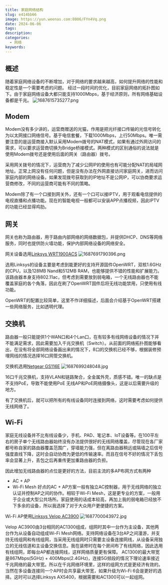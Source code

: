 ```yaml
---
title: 家庭网络结构
slug: e414bb66
image: https://yun.weenas.com:8006/FYn4Vq.png
date: 2024-06-06
tags: 
description: 
categories:
  - 网络
keywords:
---
```


## 概述
随着家庭网络设备的不断增加，对于网络的要求越来越高，如何提升网络的性能和稳定性是一个需要考虑的问题。
经过一段时间的优化，目前家庭网络的拓扑图如下。由于家庭网络设备大都只能支持1000Mbps，基于经济原则，所有网络基础设备都是千兆。
![1687615735277.png](https://yun.weenas.com:8006/BasAov.png)

## Modem

Modem没有多少讲的，运营商赠送的光猫，作用是把光纤接口传输的光信号转化为以太网接口网络信号。基于电信套餐，下载1000Mbps，上行50Mbps。唯一需要注意的是运营商接入默认采用Modem拨号的NAT模式，如果有通过外网访问的需求，可以要求运营商切换为Bridge桥接模式。两种模式的区别通俗的说法就是使用Modem拨号还是使用后面的网关（路由器）拨号。

采用网关拨号的情况下，运营商为了减少公网IP的使用也有可能分配NAT的局域网地址。正常上网没有任何问题，但是没有办法在外网直接访问家庭网关，进而访问家庭内部的网络设备。如果发现拨号获取到的IP地址不是公网IP，可以协商要求运营商修改，不同的运营商可能有不同的策略。

Modem除了有一个口接到网关外，还有一个口可以接IPTV，用于观看电信提供的电视直播和点播功能。现在的智能电视一般都可以安装APP点播视频，因此IPTV的功能已经显得鸡肋。

## 网关

网关也称为路由器，用于路由内部网络的网络数据包，并提供DHCP、DNS等网络服务，同时也提供防火墙功能，保护内部网络设备的网络安全。

网关设备选用[Linksys WRT1900ACS](https://www.linksys.com/wrt1900acs-dual-band-wi-fi-router-with-ultra-fast-1.6-ghz-cpu/WRT1900ACS.html)
![1687691790396.png](https://yun.weenas.com:8006/FYn4Vq.png)

选用Linksys的设备主要是考虑到能更好的支持开源固件OpenWRT，双核1.6GHz的CPU，以及128MB Nand和512MB RAM，也能够提供不错的性能和扩展能力。该路由器本身支持802.11ac，但考虑到需要放到弱电箱，一个无线路由器也不能覆盖家庭的各个角落，因此在刷了OpenWRT固件后将无线功能禁用，只使用有线功能。

OpenWRT的配置比较简单，这里不作详细描述，后面会介绍基于OpenWRT搭建一些网络服务，比如透明代理。

## 交换机

路由器一般只能提供1个WAN口和4个Lan口，在有较多有线网络设备的情况下并不能满足需求，因此需要加入千兆交换机（Switch）。从前面的网络拓扑图能够看出，在没有将全部网络设备画出来的情况下，8口的交换机已经不够，根据装修预埋网线的情况选择16口网管交换机。

交换机选用[Netgear GS116E](https://www.netgear.com/cn/business/wired/switches/plus/gs116ev2/)
![1687699248048.jpg](https://yun.weenas.com:8006/UAsPCj.jpg)

16口千兆交换机，支持VLAN和链路聚合，全金属外壳，质感不错。唯一的缺点是不支持PoE，导致不能使用PoE 无线AP和PoE网络摄像头，这是以后需要升级的地方。

有了交换机后，就可以把所有的有线设备同时连接到网络，这时需要考虑如何提供无线网络了。

## Wi-Fi
家庭无线设备并不比有线设备少，手机、PAD、笔记本、IoT设备等。在100平左右的房子单个无线路由器始终没有办法提供很好的无线网络覆盖，尽管现在各厂家都号称自家的路由器覆盖范围广，穿墙能力强，但在离路由器稍远或隔墙之后信号强度直线下降，这时会自动协商为更低的传输速率。而且在信号不好的情况下丢包率会显著上升，丢包之后再重传更加重路由器的负担。

因此增加无线路由器的点位是更好的方法，目前主流的多AP布网方式有两种
-  AC + AP
-  Wi-Fi Mesh
好点的AC + AP方案一般有独立AC控制器，用于无线网络的独立认证并控制AP之间的协作。相较于Wi-Fi Mesh，这是更专业的方案，一般用于企业或大型公共场所。家庭使用的话成本较高，再加上我的弱电箱已经放不下多余的设备，所以我选择了对于大众用户更便捷的方案。

Wi-Fi AP使用[Linksys Velop AC3900](https://www.linksys.com/ca/dual-band-intelligent-mesh-wifi-5-system-3-pack/WHW0103-CA.html)
![1687700043972.jpg](https://yun.weenas.com:8006/5O29t1.jpg)

Velop AC3900由3台相同的AC1300组成，组网时其中一台作为主设备，其他两台作为从设备自动组成Wi-Fi Mesh网络。支持网络设备在3台AP之间漫游，并支持无线组网和有线组网，当采用无线组网时只需要主设备连接网线，从设备采用独立的无线信道和主设备交换信息。我在装修时在每个房间布了有线网络，因此选用有线组网，即每台AP都连接网线，这样网络质量更有保障。
AC1300的最大带宽是867Mbps(5GHz) + 400Mbps(2.4GHz)，连接5G频段的情况下理论速率接近千兆网络的最大带宽。所以在千兆网络环境里，这样的组网方式是更经济有效的。当然在多设备连接同一个AP时会共享最大带宽，如果升级为Wi-Fi 6会是更好的选择。这时可以选择Linksys AX5400，根据需要和AC1300可以一起组网。


